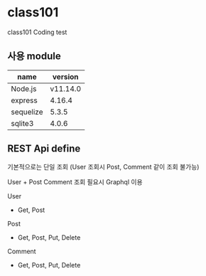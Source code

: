 # class101
class101 Coding test

## 사용 module
name|version
----|-------
Node.js|v11.14.0
express|4.16.4
sequelize|5.3.5
sqlite3|4.0.6 


## REST Api define
기본적으로는 단일 조회 (User 조회시 Post, Comment 같이 조회 불가능)

User + Post Comment 조회 필요시 Graphql 이용

User
- Get, Post

Post
- Get, Post, Put, Delete

Comment
- Get, Post, Put, Delete
